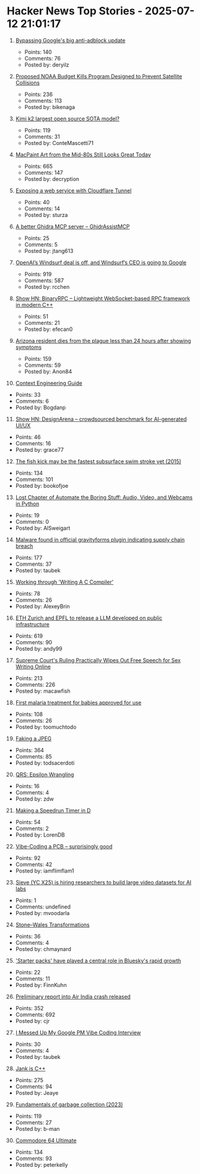 # Hacker News Top Stories - 2025-07-12 21:01:17

1. [Bypassing Google's big anti-adblock update](https://0x44.xyz/blog/web-request-blocking/)
   - Points: 140
   - Comments: 76
   - Posted by: deryilz

2. [Proposed NOAA Budget Kills Program Designed to Prevent Satellite Collisions](https://skyandtelescope.org/astronomy-news/proposed-noaa-budget-kills-program-to-prevent-satellite-collisions/)
   - Points: 236
   - Comments: 113
   - Posted by: bikenaga

3. [Kimi k2 largest open source SOTA model?](https://github.com/MoonshotAI/Kimi-K2)
   - Points: 119
   - Comments: 31
   - Posted by: ConteMascetti71

4. [MacPaint Art from the Mid-80s Still Looks Great Today](https://blog.decryption.net.au/posts/macpaint.html)
   - Points: 665
   - Comments: 147
   - Posted by: decryption

5. [Exposing a web service with Cloudflare Tunnel](https://erisa.dev/exposing-a-web-service-with-cloudflare-tunnel/)
   - Points: 40
   - Comments: 14
   - Posted by: sturza

6. [A better Ghidra MCP server – GhidrAssistMCP](https://github.com/jtang613/GhidrAssistMCP)
   - Points: 25
   - Comments: 5
   - Posted by: jtang613

7. [OpenAI’s Windsurf deal is off, and Windsurf’s CEO is going to Google](https://www.theverge.com/openai/705999/google-windsurf-ceo-openai)
   - Points: 919
   - Comments: 587
   - Posted by: rcchen

8. [Show HN: BinaryRPC – Lightweight WebSocket-based RPC framework in modern C++](https://github.com/efecan0/binaryrpc-framework)
   - Points: 51
   - Comments: 21
   - Posted by: efecan0

9. [Arizona resident dies from the plague less than 24 hours after showing symptoms](https://www.independent.co.uk/news/health/arizona-plague-death-cases-b2787325.html)
   - Points: 159
   - Comments: 59
   - Posted by: Anon84

10. [Context Engineering Guide](https://nlp.elvissaravia.com/p/context-engineering-guide)
   - Points: 33
   - Comments: 6
   - Posted by: Bogdanp

11. [Show HN: DesignArena – crowdsourced benchmark for AI-generated UI/UX](https://www.designarena.ai/)
   - Points: 46
   - Comments: 16
   - Posted by: grace77

12. [The fish kick may be the fastest subsurface swim stroke yet (2015)](https://nautil.us/is-this-new-swim-stroke-the-fastest-yet-235511/)
   - Points: 134
   - Comments: 101
   - Posted by: bookofjoe

13. [Lost Chapter of Automate the Boring Stuff: Audio, Video, and Webcams in Python](https://inventwithpython.com/blog/lost-av-chapter.html)
   - Points: 19
   - Comments: 0
   - Posted by: AlSweigart

14. [Malware found in official gravityforms plugin indicating supply chain breach](https://patchstack.com/articles/critical-malware-found-in-gravityforms-official-plugin-site/)
   - Points: 177
   - Comments: 37
   - Posted by: taubek

15. [Working through 'Writing A C Compiler'](https://jollygoodsw.wordpress.com/2025/03/13/working-through-writing-a-c-compiler/)
   - Points: 78
   - Comments: 26
   - Posted by: AlexeyBrin

16. [ETH Zurich and EPFL to release a LLM developed on public infrastructure](https://ethz.ch/en/news-and-events/eth-news/news/2025/07/a-language-model-built-for-the-public-good.html)
   - Points: 619
   - Comments: 90
   - Posted by: andy99

17. [Supreme Court's Ruling Practically Wipes Out Free Speech for Sex Writing Online](https://ellsberg.substack.com/p/free-speech)
   - Points: 213
   - Comments: 226
   - Posted by: macawfish

18. [First malaria treatment for babies approved for use](https://www.bbc.com/news/articles/c89e872jdjxo)
   - Points: 108
   - Comments: 26
   - Posted by: toomuchtodo

19. [Faking a JPEG](https://www.ty-penguin.org.uk/~auj/blog/2025/03/25/fake-jpeg/)
   - Points: 364
   - Comments: 85
   - Posted by: todsacerdoti

20. [QRS: Epsilon Wrangling](https://www.tbray.org/ongoing/When/202x/2025/07/07/Epsilon-Wrangling)
   - Points: 16
   - Comments: 4
   - Posted by: zdw

21. [Making a Speedrun Timer in D](https://bradley.chatha.dev/blog/linux-speedrun-timer-dlang/post/)
   - Points: 54
   - Comments: 2
   - Posted by: LorenDB

22. [Vibe-Coding a PCB – surprisingly good](https://atomic14.substack.com/p/vibe-coding-a-pcb-surprisingly-good)
   - Points: 92
   - Comments: 42
   - Posted by: iamflimflam1

23. [Sieve (YC X25) is hiring researchers to build large video datasets for AI labs](https://sievedata.com/about/jobs)
   - Points: 1
   - Comments: undefined
   - Posted by: mvoodarla

24. [Stone–Wales Transformations](https://johncarlosbaez.wordpress.com/2025/07/12/stone-wales-transformation/)
   - Points: 36
   - Comments: 4
   - Posted by: chmaynard

25. ['Starter packs' have played a central role in Bluesky's rapid growth](https://www.tu-darmstadt.de/universitaet/aktuelles_meldungen/einzelansicht_512064.en.jsp)
   - Points: 22
   - Comments: 11
   - Posted by: FinnKuhn

26. [Preliminary report into Air India crash released](https://www.bbc.co.uk/news/live/cx20p2x9093t)
   - Points: 352
   - Comments: 692
   - Posted by: cjr

27. [I Messed Up My Google PM Vibe Coding Interview](https://old.reddit.com/r/ProductManagement/comments/1lw9r9h/i_messed_up_my_google_pm_vibe_coding_interview/)
   - Points: 30
   - Comments: 4
   - Posted by: taubek

28. [Jank is C++](https://jank-lang.org/blog/2025-07-11-jank-is-cpp/)
   - Points: 275
   - Comments: 94
   - Posted by: Jeaye

29. [Fundamentals of garbage collection (2023)](https://learn.microsoft.com/en-us/dotnet/standard/garbage-collection/fundamentals)
   - Points: 119
   - Comments: 27
   - Posted by: b-man

30. [Commodore 64 Ultimate](https://www.commodore.net)
   - Points: 134
   - Comments: 93
   - Posted by: peterkelly

